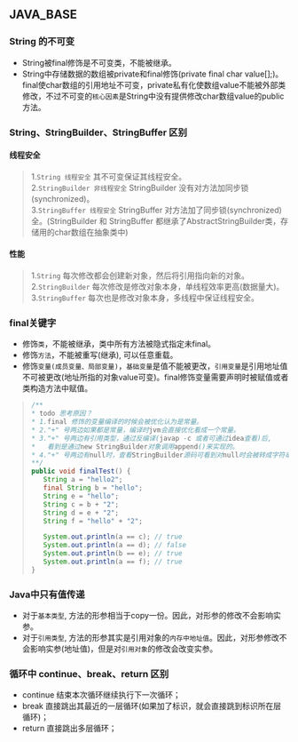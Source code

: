 ## JAVA_BASE
 ### String 的不可变
   * String被final修饰是不可变类，不能被继承。  
   * String中存储数据的数组被private和final修饰(private final char value[];)。final使char数组的引用地址不可变，private私有化使数组value不能被外部类修改，不过不可变的`核心因素`是String中没有提供修改char数组value的public方法。  
 ### String、StringBuilder、StringBuffer 区别  
   #### 线程安全  
   > 1.`String 线程安全` 其不可变保证其线程安全。  
   > 2.`StringBuilder 非线程安全` StringBuilder 没有对方法加同步锁(synchronized)。  
   > 3.`StringBuffer 线程安全` StringBuffer 对方法加了同步锁(synchronized)全。(StringBuilder 和 StringBuffer 都继承了AbstractStringBuilder类，存储用的char数组在抽象类中)  
   #### 性能
   > 1.`String` 每次修改都会创建新对象，然后将引用指向新的对象。  
   > 2.`StringBuilder` 每次修改是修改对象本身，单线程效率更高(数据量大)。  
   > 3.`StringBuffer` 每次也是修改对象本身，多线程中保证线程安全。  
 ### final关键字
   * 修饰`类`，不能被继承，类中所有方法被隐式指定未final。  
   * 修饰`方法`，不能被重写(继承), 可以任意重载。  
   * 修饰`变量(成员变量、局部变量)`，`基础变量`是值不能被更改，`引用变量`是引用地址值不可被更改(地址所指的对象value可变)。final修饰变量需要声明时被赋值或者类构造方法中赋值。  
   > ```java
   > /**
   > * todo 思考原因？
   > * 1.final 修饰的变量编译的时候会被优化认为是常量。  
   > * 2."+" 号两边如果都是常量，编译时jvm会直接优化看成一个常量。  
   > * 3."+" 号两边有引用类型，通过反编译(javap -c 或者可通过idea查看)后,  
   > *   看到是通过new StringBuilder对象调用append()来实现的。  
   > * 4."+" 号两边有null时，查看StringBuilder源码可看到对null时会被转成字符串"null"。
   > **/
   > public void finalTest() {
   >    String a = "hello2";
   >    final String b = "hello";
   >    String e = "hello";
   >    String c = b + "2";
   >    String d = e + "2";
   >    String f = "hello" + "2";
   >
   >    System.out.println(a == c); // true
   >    System.out.println(a == d); // false
   >    System.out.println(b == e); // true
   >    System.out.println(a == f); // true
   > }
   > ```
 ### Java中只有值传递
   * 对于`基本类型`, 方法的形参相当于copy一份。因此，对形参的修改不会影响实参。  
   * 对于`引用类型`, 方法的形参其实是引用对象的`内存中地址值`。因此，对形参修改不会影响实参(地址值)，但是对`引用对象`的修改会改变实参。  
 ### 循环中 continue、break、return 区别
   * continue 结束本次循环继续执行下一次循环；  
   * break 直接跳出其最近的一层循环(如果加了标识，就会直接跳到标识所在层循环)；  
   * return 直接跳出多层循环；  







